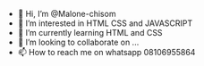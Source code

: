 - 👋 Hi, I’m @Malone-chisom
- 👀 I’m interested in HTML CSS and JAVASCRIPT
- 🌱 I’m currently learning HTML and CSS
- 💞️ I’m looking to collaborate on ...
- 📫 How to reach me on whatsapp 08106955864

<!---
Malone-chisom/Malone-chisom is a ✨ special ✨ repository because its `README.md` (this file) appears on your GitHub profile.
You can click the Preview link to take a look at your changes.
--->
